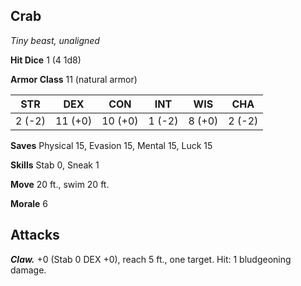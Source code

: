 ## Crab

*Tiny beast, unaligned*

**Hit Dice** 1 (4 1d8)

**Armor Class** 11 (natural armor)

| STR     | DEX     | CON     | INT     | WIS     | CHA     |
|---------|---------|---------|---------|---------|---------|
|  2 (-2) | 11 (+0) | 10 (+0) |  1 (-2) |  8 (+0) |  2 (-2) |

**Saves** Physical 15, Evasion 15, Mental 15, Luck 15

**Skills** Stab 0, Sneak 1

**Move** 20 ft., swim 20 ft.

**Morale** 6

## Attacks

***Claw.*** +0 (Stab 0 DEX +0), reach 5 ft., one target. Hit: 1 bludgeoning damage.

